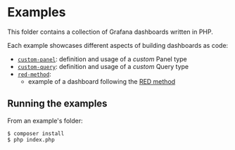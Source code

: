 # Examples

This folder contains a collection of Grafana dashboards written in PHP.

Each example showcases different aspects of building dashboards as code:

* [`custom-panel`](./custom-panel): definition and usage of a _custom_ Panel type
* [`custom-query`](./custom-query): definition and usage of a _custom_ Query type
* [`red-method`](./red-method):
    * example of a dashboard following
      the [RED method](https://grafana.com/blog/2018/08/02/the-red-method-how-to-instrument-your-services/#the-red-method)

## Running the examples

From an example's folder:

```console
$ composer install
$ php index.php
```
